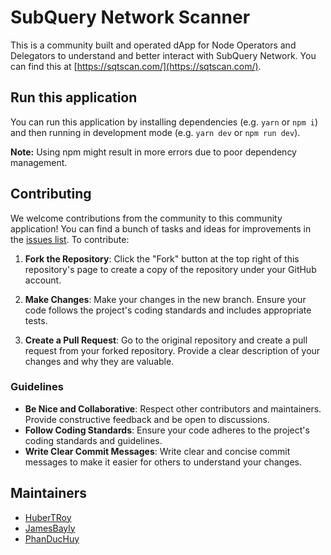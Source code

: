 # SubQuery Network Scanner

This is a community built and operated dApp for Node Operators and Delegators to understand and better interact with
SubQuery Network. You can find this at [https://sqtscan.com/](https://sqtscan.com/).

## Run this application

You can run this application by installing dependencies (e.g. `yarn` or `npm i`) and then running in development mode
(e.g. `yarn dev` or `npm run dev`).

**Note:** Using npm might result in more errors due to poor dependency management.

## Contributing

We welcome contributions from the community to this community application! You can find a bunch of tasks and ideas for improvements in the [issues list](https://github.com/HuberTRoy/subquery-sqtscan/issues). To contribute:

1. **Fork the Repository**: Click the "Fork" button at the top right of this repository's page to create a copy of the
   repository under your GitHub account.

2. **Make Changes**: Make your changes in the new branch. Ensure your code follows the project's coding standards and
   includes appropriate tests.

3. **Create a Pull Request**: Go to the original repository and create a pull request from your forked repository.
   Provide a clear description of your changes and why they are valuable.

### Guidelines

- **Be Nice and Collaborative**: Respect other contributors and maintainers. Provide constructive feedback and be open
  to discussions.
- **Follow Coding Standards**: Ensure your code adheres to the project's coding standards and guidelines.
- **Write Clear Commit Messages**: Write clear and concise commit messages to make it easier for others to understand
  your changes.

## Maintainers

- [HuberTRoy](https://github.com/HuberTRoy)
- [JamesBayly](https://github.com/jamesbayly)
- [PhanDucHuy](https://github.com/duchuytb9x)
